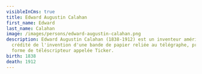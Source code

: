 ```yaml
---
visibleInCms: true
title: Edward Augustin Calahan
first_name: Edward
last_name: Calahan
image: /images/persons/edward-augustin-calahan.png
description: Edward Augustin Calahan (1838-1912) est un inventeur américain,
  crédité de l'invention d'une bande de papier reliée au télégraphe, première
  forme de téléscripteur appelée Ticker.
birth: 1838
death: 1912
---
```

